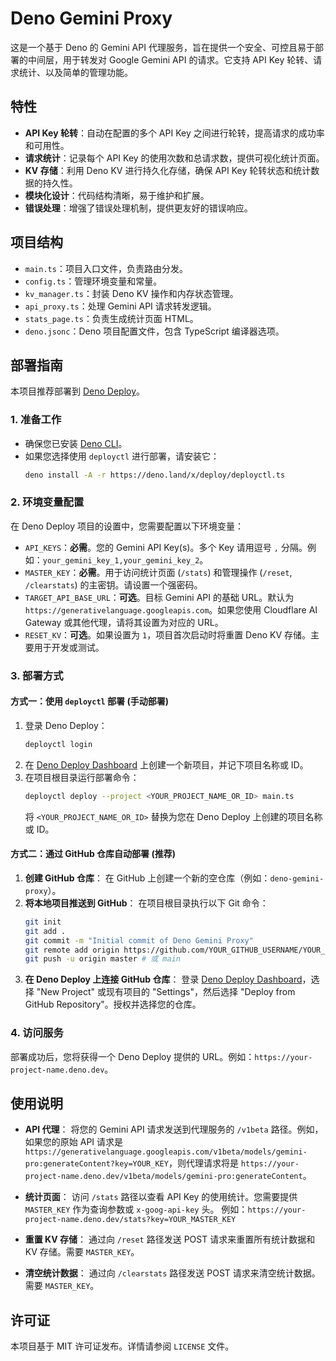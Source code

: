 # Deno Gemini Proxy

这是一个基于 Deno 的 Gemini API 代理服务，旨在提供一个安全、可控且易于部署的中间层，用于转发对 Google Gemini API 的请求。它支持 API Key 轮转、请求统计、以及简单的管理功能。

## 特性

- **API Key 轮转**：自动在配置的多个 API Key 之间进行轮转，提高请求的成功率和可用性。
- **请求统计**：记录每个 API Key 的使用次数和总请求数，提供可视化统计页面。
- **KV 存储**：利用 Deno KV 进行持久化存储，确保 API Key 轮转状态和统计数据的持久性。
- **模块化设计**：代码结构清晰，易于维护和扩展。
- **错误处理**：增强了错误处理机制，提供更友好的错误响应。

## 项目结构

- `main.ts`：项目入口文件，负责路由分发。
- `config.ts`：管理环境变量和常量。
- `kv_manager.ts`：封装 Deno KV 操作和内存状态管理。
- `api_proxy.ts`：处理 Gemini API 请求转发逻辑。
- `stats_page.ts`：负责生成统计页面 HTML。
- `deno.jsonc`：Deno 项目配置文件，包含 TypeScript 编译器选项。

## 部署指南

本项目推荐部署到 [Deno Deploy](https://deno.com/deploy)。

### 1. 准备工作

- 确保您已安装 [Deno CLI](https://deno.land/#installation)。
- 如果您选择使用 `deployctl` 进行部署，请安装它：
  ```bash
  deno install -A -r https://deno.land/x/deploy/deployctl.ts
  ```

### 2. 环境变量配置

在 Deno Deploy 项目的设置中，您需要配置以下环境变量：

- `API_KEYS`：**必需**。您的 Gemini API Key(s)。多个 Key 请用逗号 `,` 分隔。例如：`your_gemini_key_1,your_gemini_key_2`。
- `MASTER_KEY`：**必需**。用于访问统计页面 (`/stats`) 和管理操作 (`/reset`, `/clearstats`) 的主密钥。请设置一个强密码。
- `TARGET_API_BASE_URL`：**可选**。目标 Gemini API 的基础 URL。默认为 `https://generativelanguage.googleapis.com`。如果您使用 Cloudflare AI Gateway 或其他代理，请将其设置为对应的 URL。
- `RESET_KV`：**可选**。如果设置为 `1`，项目首次启动时将重置 Deno KV 存储。主要用于开发或测试。

### 3. 部署方式

#### 方式一：使用 `deployctl` 部署 (手动部署)

1.  登录 Deno Deploy：
    ```bash
    deployctl login
    ```
2.  在 [Deno Deploy Dashboard](https://dash.deno.com/new) 上创建一个新项目，并记下项目名称或 ID。
3.  在项目根目录运行部署命令：
    ```bash
    deployctl deploy --project <YOUR_PROJECT_NAME_OR_ID> main.ts
    ```
    将 `<YOUR_PROJECT_NAME_OR_ID>` 替换为您在 Deno Deploy 上创建的项目名称或 ID。

#### 方式二：通过 GitHub 仓库自动部署 (推荐)

1.  **创建 GitHub 仓库**：
    在 GitHub 上创建一个新的空仓库（例如：`deno-gemini-proxy`）。
2.  **将本地项目推送到 GitHub**：
    在项目根目录执行以下 Git 命令：
    ```bash
    git init
    git add .
    git commit -m "Initial commit of Deno Gemini Proxy"
    git remote add origin https://github.com/YOUR_GITHUB_USERNAME/YOUR_REPO_NAME.git
    git push -u origin master # 或 main
    ```
3.  **在 Deno Deploy 上连接 GitHub 仓库**：
    登录 [Deno Deploy Dashboard](https://dash.deno.com/)，选择 "New Project" 或现有项目的 "Settings"，然后选择 "Deploy from GitHub Repository"。授权并选择您的仓库。

### 4. 访问服务

部署成功后，您将获得一个 Deno Deploy 提供的 URL。例如：`https://your-project-name.deno.dev`。

## 使用说明

- **API 代理**：
  将您的 Gemini API 请求发送到代理服务的 `/v1beta` 路径。例如，如果您的原始 API 请求是 `https://generativelanguage.googleapis.com/v1beta/models/gemini-pro:generateContent?key=YOUR_KEY`，则代理请求将是 `https://your-project-name.deno.dev/v1beta/models/gemini-pro:generateContent`。

- **统计页面**：
  访问 `/stats` 路径以查看 API Key 的使用统计。您需要提供 `MASTER_KEY` 作为查询参数或 `x-goog-api-key` 头。
  例如：`https://your-project-name.deno.dev/stats?key=YOUR_MASTER_KEY`

- **重置 KV 存储**：
  通过向 `/reset` 路径发送 POST 请求来重置所有统计数据和 KV 存储。需要 `MASTER_KEY`。

- **清空统计数据**：
  通过向 `/clearstats` 路径发送 POST 请求来清空统计数据。需要 `MASTER_KEY`。

## 许可证

本项目基于 MIT 许可证发布。详情请参阅 `LICENSE` 文件。
